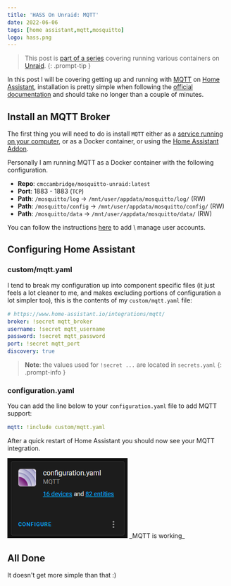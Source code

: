 ```yaml
---
title: 'HASS On Unraid: MQTT'
date: 2022-06-06
tags: [home assistant,mqtt,mosquitto]
logo: hass.png
---
```


> This post is [part of a series](/series/) covering running various containers on [Unraid](https://unraid.net/).
{: .prompt-tip }

In this post I will be covering getting up and running with [MQTT](https://mqtt.org/) on [Home Assistant](https://www.home-assistant.io/), installation is pretty simple when following the [official documentation](https://www.home-assistant.io/integrations/mqtt/) and should take no longer than a couple of minutes.

## Install an MQTT Broker
The first thing you will need to do is install `MQTT` either as a [service running on your computer](/blog/2019/2019-11-04/post/), or as a Docker container, or using the [Home Assistant Addon](https://www.home-assistant.io/docs/mqtt/broker/).

Personally I am running MQTT as a Docker container with the following configuration.

- **Repo**: `cmccambridge/mosquitto-unraid:latest`
- **Port**: 1883 - 1883 (`TCP`)
- **Path**: `/mosquitto/log` -> `/mnt/user/appdata/mosquitto/log/` (RW)
- **Path**: `/mosquitto/config` -> `/mnt/user/appdata/mosquitto/config/` (RW)
- **Path**: `/mosquitto/data` -> `/mnt/user/appdata/mosquitto/data/` (RW)

You can follow the instructions [here](/blog/2019/2019-11-04/post/) to add \ manage user accounts.

## Configuring Home Assistant
### custom/mqtt.yaml
I tend to break my configuration up into component specific files (it just feels a lot cleaner to me, and makes excluding portions of configuration a lot simpler too), this is the contents of my `custom/mqtt.yaml` file:

```yaml
# https://www.home-assistant.io/integrations/mqtt/
broker: !secret mqtt_broker
username: !secret mqtt_username
password: !secret mqtt_password
port: !secret mqtt_port
discovery: true
```

> **Note**: the values used for `!secret ...` are located in `secrets.yaml`
{: .prompt-info }

### configuration.yaml
You can add the line below to your `configuration.yaml` file to add MQTT support:

```yaml
mqtt: !include custom/mqtt.yaml
```

After a quick restart of Home Assistant you should now see your MQTT integration.

<img src="./001.png" alt="">
_MQTT is working_

## All Done
It doesn't get more simple than that :)
